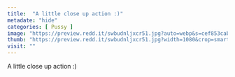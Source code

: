```yaml
---
title:  "A little close up action :)"
metadate: "hide"
categories: [ Pussy ]
image: "https://preview.redd.it/swbudnljxcr51.jpg?auto=webp&s=cef853cab211b650a5b7302f229fd4d7314fcd79"
thumb: "https://preview.redd.it/swbudnljxcr51.jpg?width=1080&crop=smart&auto=webp&s=107ef16acca0d2ca4ea31ea1d9c7c07f6a720b01"
visit: ""
---
```

A little close up action :)
